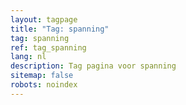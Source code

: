 ```yaml
---
layout: tagpage
title: "Tag: spanning"
tag: spanning
ref: tag_spanning
lang: nl
description: Tag pagina voor spanning
sitemap: false
robots: noindex
---
```

